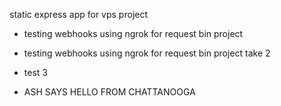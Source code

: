 static express app for vps project

* testing webhooks using ngrok for request bin project

* testing webhooks using ngrok for request bin project take 2
* test 3

* ASH SAYS HELLO FROM CHATTANOOGA
